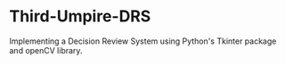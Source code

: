 # Third-Umpire-DRS

Implementing a Decision Review System using Python's Tkinter package and openCV library.


